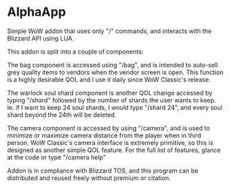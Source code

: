 # AlphaApp
Simple WoW addon that uses only "/" commands, and interacts with the Blizzard API using LUA.

This addon is split into a couple of components:

The bag component is accessed using "/bag", and is intended to auto-sell grey quality items to vendors when the vendor screen is open.
This function is a highly desirable QOL and I use it daily since WoW Classic's release.

The warlock soul shard component is another QOL change accessed by typing "/shard" followed by the number of shards the user wants to keep.
Ie. if I want to keep 24 soul shards, I would type "/shard 24", and every soul shard beyond the 24th will be deleted.

The camera component is accessed by using "/camera", and is used to minimize or maximize camera distance from the player when in third person.
WoW Classic's camera interface is extremely primitive, so this is designed as another simple QOL feature. For the full list of features, glance at the
code or type "/camera help"

Addon is in compliance with Blizzard TOS, and this program can be distributed and reused freely without premium or citation.
